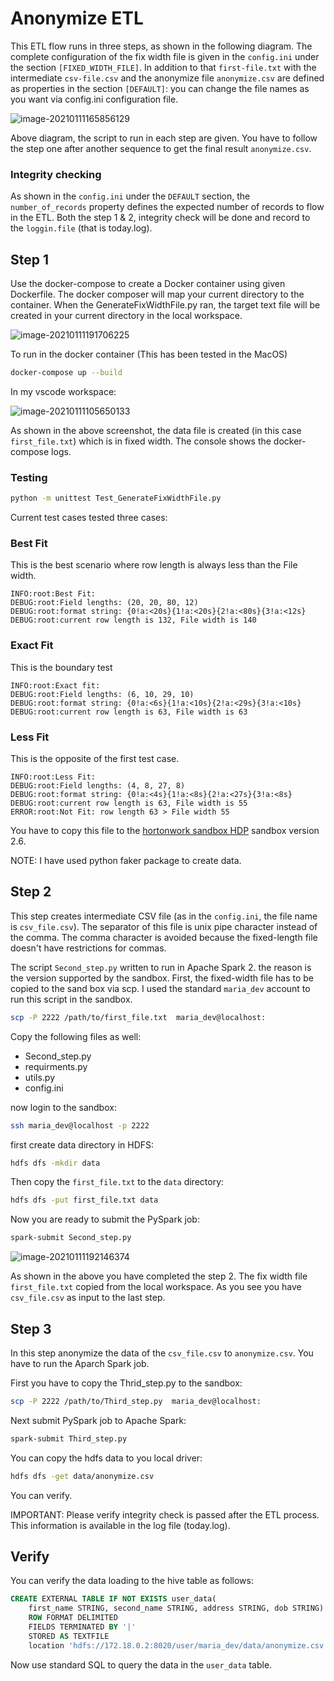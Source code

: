 # Anonymize ETL

This ETL flow runs in three steps, as shown in the following diagram. The complete configuration of the fix width file is given in the `config.ini` under the section `[FIXED_WIDTH_FILE]`. In addition to that `first-file.txt` with the intermediate `csv-file.csv` and the anonymize file `anonymize.csv` are defined as properties in the section `[DEFAULT]`: you can change the file names as you want via config.ini configuration file.



![image-20210111165856129](https://cdn.jsdelivr.net/gh/ojitha/blog@master/uPic/image-20210111165856129.png)

Above diagram, the script to run in each step are given. You have to follow the step one after another sequence to get the final result `anonymize.csv`.



### Integrity checking

As shown in the `config.ini` under the `DEFAULT` section, the `number_of_records` property defines the expected number of records to flow in the ETL. Both the step 1 & 2, integrity check will be done and record to the `loggin.file` (that is today.log).

## Step 1

Use the docker-compose to create a Docker container using given Dockerfile. The docker composer will map your current directory to the container. When the GenerateFixWidthFile.py ran, the target text file will be created in your current directory in the local workspace.

![image-20210111191706225](https://cdn.jsdelivr.net/gh/ojitha/blog@master/uPic/image-20210111191706225.png)

To run in the docker container (This has been tested in the MacOS)

```bash
docker-compose up --build
```
In my vscode workspace:

![image-20210111105650133](https://cdn.jsdelivr.net/gh/ojitha/blog@master/uPic/image-20210111105650133.png)

As shown in the above screenshot, the data file is created (in this case `first_file.txt`) which is in fixed width. The console shows the docker-compose logs.

### Testing
```bash
python -m unittest Test_GenerateFixWidthFile.py
```
Current test cases tested three cases:

### Best Fit
This is the best scenario where row length is always less than the File width.

```
INFO:root:Best Fit:
DEBUG:root:Field lengths: (20, 20, 80, 12)
DEBUG:root:format string: {0!a:<20s}{1!a:<20s}{2!a:<80s}{3!a:<12s}
DEBUG:root:current row length is 132, File width is 140
```

### Exact Fit
This is the boundary test

```
INFO:root:Exact fit:
DEBUG:root:Field lengths: (6, 10, 29, 10)
DEBUG:root:format string: {0!a:<6s}{1!a:<10s}{2!a:<29s}{3!a:<10s}
DEBUG:root:current row length is 63, File width is 63
```

### Less Fit
This is the opposite of the first test case.

```
INFO:root:Less Fit:
DEBUG:root:Field lengths: (4, 8, 27, 8)
DEBUG:root:format string: {0!a:<4s}{1!a:<8s}{2!a:<27s}{3!a:<8s}
DEBUG:root:current row length is 63, File width is 55
ERROR:root:Not Fit: row length 63 > File width 55
```

You have to copy this file to the [hortonwork sandbox HDP](https://www.cloudera.com/downloads/hortonworks-sandbox.html) sandbox version 2.6. 

NOTE: I have used python faker package to create data.

## Step 2

This step creates intermediate CSV file (as in the `config.ini`, the file name is `csv_file.csv`). The separator of this file is unix pipe character instead of the comma. The comma character is avoided because the fixed-length file doesn't have restrictions for commas.

The script `Second_step.py` written to run in Apache Spark 2.  the reason is the version supported by the sandbox. First, the fixed-width file has to be copied to the sand box via scp. I used the standard `maria_dev` account to run this script in the sandbox. 

```bash
scp -P 2222 /path/to/first_file.txt  maria_dev@localhost:
```

Copy the following files as well:

- Second_step.py
- requirments.py
- utils.py
- config.ini

now login to the sandbox:

```bash
ssh maria_dev@localhost -p 2222
```

first create data directory in HDFS:

```bash
hdfs dfs -mkdir data
```

Then copy the `first_file.txt` to the `data` directory:

```bash
hdfs dfs -put first_file.txt data
```

Now you are ready to submit the PySpark job:

```bash
spark-submit Second_step.py
```

![image-20210111192146374](https://cdn.jsdelivr.net/gh/ojitha/blog@master/uPic/image-20210111192146374.png)

As shown in the above you have completed the step 2. The fix width file `first_file.txt` copied from the local workspace. As you see you have `csv_file.csv` as input to the last step.

## Step 3

In this step anonymize the data of the `csv_file.csv` to `anonymize.csv`. You have to run the Aparch Spark job.

First you have to copy the Thrid_step.py to the sandbox:

```bash
scp -P 2222 /path/to/Third_step.py  maria_dev@localhost:
```

Next submit PySpark job to Apache Spark:

```bash
spark-submit Third_step.py
```

You can copy the hdfs data to you local driver:

```bash
hdfs dfs -get data/anonymize.csv
```

You can verify.

IMPORTANT: Please verify integrity check is passed after the ETL process. This information is available in the log file (today.log). 

## Verify

You can verify the data loading to the hive table as follows:

```sql
CREATE EXTERNAL TABLE IF NOT EXISTS user_data(
    first_name STRING, second_name STRING, address STRING, dob STRING)
    ROW FORMAT DELIMITED
    FIELDS TERMINATED BY '|'
    STORED AS TEXTFILE
    location 'hdfs://172.18.0.2:8020/user/maria_dev/data/anonymize.csv';
```

Now use standard SQL to query the data in the `user_data` table.